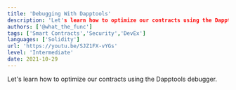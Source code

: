 ```yaml
---
title: 'Debugging With Dapptools'
description: 'Let's learn how to optimize our contracts using the Dapptools debugger.'
authors: ['@what_the_func']
tags: ['Smart Contracts','Security','DevEx']
languages: ['Solidity']
url: 'https://youtu.be/SJZ1FX-vYGs'
level: 'Intermediate'
date: 2021-10-29
---
```


Let's learn how to optimize our contracts using the Dapptools debugger.